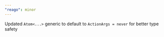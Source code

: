 ```yaml
---
"reago": minor
---
```


Updated `Atom<...>` generic to default to `ActionArgs = never` for better type safety
